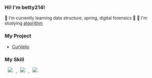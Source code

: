 ### Hi! I'm betty214!
🌱 I’m currently learning data structure, spring, digital forensics
🌱 :school_satchel: I'm studying [algorithm](https://betty214.github.io/minimal-mistakes/)

### My Project
- [CurVelio](https://github.com/graduateprojectA/take1)

### My Skill
<a href="https://alpox.kr">
    <img 
        src="http://img.shields.io/badge/spring-green?style=flat&logo=spring"
        style="height : auto; margin-left : 10px; margin-right : 10px;"/>
</a>
<a href="https://alpox.kr">
    <img 
        src="http://img.shields.io/badge/react-blue?style=flat&logo=react"
        style="height : auto; margin-left : 10px; margin-right : 10px;"/>
</a>
<a href="https://alpox.kr">
    <img 
        src="http://img.shields.io/badge/MySQL-9cf?style=flat&logo=MySQL"
        style="font-color:white; height : auto; margin-left : 10px; margin-right : 10px;"/>
</a>
<!--
**betty214/betty214** is a ✨ _special_ ✨ repository because its `README.md` (this file) appears on your GitHub profile.

Here are some ideas to get you started:

- 🔭 I’m currently working on ...

- 👯 I’m looking to collaborate on ...
- 🤔 I’m looking for help with ...
- 💬 Ask me about ...
- 📫 How to reach me: ...
- 😄 Pronouns: ...
-  Fun fact: ...
-->
